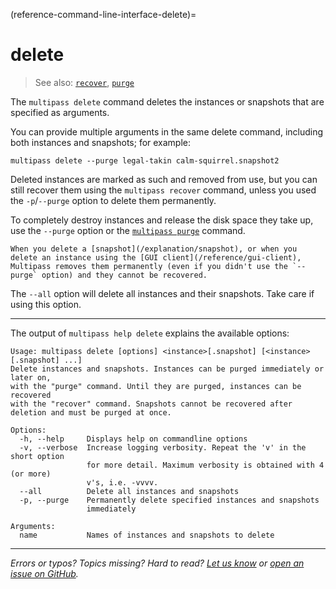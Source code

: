 (reference-command-line-interface-delete)=
# delete

> See also: [`recover`](/reference/command-line-interface/recover), [`purge`](/reference/command-line-interface/purge)

The `multipass delete` command deletes the instances or snapshots that are specified as arguments. 

You can provide multiple arguments in the same delete command, including both instances and snapshots; for example:

```{code-block} text
multipass delete --purge legal-takin calm-squirrel.snapshot2
```

Deleted instances are marked as such and removed from use, but you can still recover them using the `multipass recover` command, unless you used the `-p`/`--purge` option to delete them permanently. 

To completely destroy instances and release the disk space they take up, use the `--purge` option or the [`multipass purge`](/reference/command-line-interface/purge) command.

```{caution}
When you delete a [snapshot](/explanation/snapshot), or when you delete an instance using the [GUI client](/reference/gui-client), Multipass removes them permanently (even if you didn't use the `--purge` option) and they cannot be recovered.

```

The `--all` option will delete all instances and their snapshots.  Take care if using this option.

---

The output of `multipass help delete` explains the available options:

```{code-block} text
Usage: multipass delete [options] <instance>[.snapshot] [<instance>[.snapshot] ...]
Delete instances and snapshots. Instances can be purged immediately or later on,
with the "purge" command. Until they are purged, instances can be recovered
with the "recover" command. Snapshots cannot be recovered after deletion and must be purged at once.

Options:
  -h, --help     Displays help on commandline options
  -v, --verbose  Increase logging verbosity. Repeat the 'v' in the short option
                 for more detail. Maximum verbosity is obtained with 4 (or more)
                 v's, i.e. -vvvv.
  --all          Delete all instances and snapshots
  -p, --purge    Permanently delete specified instances and snapshots
                 immediately

Arguments:
  name           Names of instances and snapshots to delete
```

---

*Errors or typos? Topics missing? Hard to read? <a href="https://docs.google.com/forms/d/e/1FAIpQLSd0XZDU9sbOCiljceh3rO_rkp6vazy2ZsIWgx4gsvl_Sec4Ig/viewform?usp=pp_url&entry.317501128=https://canonical.com/multipass/docs/delete-command" target="_blank">Let us know</a> or <a href="https://github.com/canonical/multipass/issues/new/choose" target="_blank">open an issue on GitHub</a>.*

